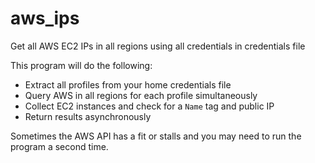 # aws_ips

Get all AWS EC2 IPs in all regions using all credentials in credentials file

This program will do the following:

- Extract all profiles from your home credentials file
- Query AWS in all regions for each profile simultaneously
- Collect EC2 instances and check for a `Name` tag and public IP
- Return results asynchronously

Sometimes the AWS API has a fit or stalls and you may need to run the program a second time.

